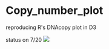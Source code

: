 Copy_number_plot
================

reproducing R's DNAcopy plot in D3

status on 7/20
![](http://i.imgur.com/LN2hUby.png)
